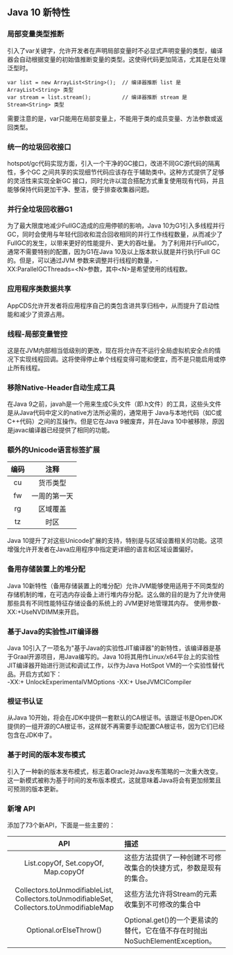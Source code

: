 ## Java 10 新特性

### 局部变量类型推断

引入了var关键字，允许开发者在声明局部变量时不必显式声明变量的类型，编译器会自动根据变量的初始值推断变量的类型。这使得代码更加简洁，尤其是在处理泛型时。

~~~
var list = new ArrayList<String>();  // 编译器推断 list 是 ArrayList<String> 类型
var stream = list.stream();          // 编译器推断 stream 是 Stream<String> 类型
~~~

需要注意的是，var只能用在局部变量上，不能用于类的成员变量、方法参数或返回类型。

### 统一的垃圾回收接口

hotspot/gc代码实现方面，引入一个干净的GC接口，改进不同GC源代码的隔离性，多个GC
之间共享的实现细节代码应该存在于辅助类中。这种方式提供了足够的灵活性来实现全新GC
接口，同时允许以混合搭配方式重复使用现有代码，并且能够保持代码更加干净、整洁，便于排查收集器问题。

### 并行全垃圾回收器G1

为了最大限度地减少FullGC造成的应用停顿的影响，Java 10为G1引入多线程并行GC，同时会使用与年轻代回收和混合回收相同的并行工作线程数量，从而减少了
FullGC的发生，以带来更好的性能提升、更大的吞吐量。
为了利用并行FullGC，通常不需要特别的配置，因为G1在Java 10及以上版本默认就是并行执行Full GC的。但是，可以通过JVM
参数来调整并行线程的数量，-XX:ParallelGCThreads=\<N>参数，其中\<N>是希望使用的线程数。

### 应用程序类数据共享

AppCDS允许开发者将应用程序自己的类包含进共享归档中，从而提升了启动性能和减少了资源占用。

### 线程-局部变量管控

这是在JVM内部相当低级别的更改，现在将允许在不运行全局虚拟机安全点的情况下实现线程回调。这将使得停止单个线程变得可能和便宜，而不是只能启用或停止所有线程。

### 移除Native-Header自动生成工具

在Java 9之前，javah是一个用来生成C头文件（即.h文件）的工具，这些头文件是从Java代码中定义的native方法所必需的，通常用于
Java与本地代码（如C或C++代码）之间的互操作。但是它在Java 9被废弃，并在Java 10中被移除，原因是javac编译器已经提供了相同的功能。

### 额外的Unicode语言标签扩展

| 编码 |   注释   |
|:--:|:------:|
| cu |  货币类型  |
| fw | 一周的第一天 |
| rg |  区域覆盖  |
| tz |   时区   |

Java 10提升了对这些Unicode扩展的支持，特别是与区域设置相关的功能。这项增强允许开发者在Java应用程序中指定更详细的语言和区域设置偏好。

### 备用存储装置上的堆分配

Java 10新特性（备用存储装置上的堆分配）允许JVM能够使用适用于不同类型的存储机制的堆，在可选内存设备上进行堆内存分配。这么做的目的是为了允许使用那些具有不同性能特征存储设备的系统上的
JVM更好地管理其内存。
使用参数-XX:+UseNVDIMM来开启。

### 基于Java的实验性JIT编译器

Java 10引入了一项名为"基于Java的实验性JIT编译器"的新特性，该编译器是基于Graal开源项目，用Java编写的。Java
10将其用作Linux/x64平台上的实验性JIT编译器开始进行测试和调试工作，以作为Java HotSpot VM的一个实验性替代品。开启方式如下：  
-XX:+ UnlockExperimentalVMOptions -XX:+ UseJVMCICompiler

### 根证书认证

从Java 10开始，将会在JDK中提供一套默认的CA根证书。该跟证书是OpenJDK提供的一组开源的CA根证书，这样就不再需要手动配置CA根证书，因为它们已经包含在JDK中了。

### 基于时间的版本发布模式

引入了一种新的版本发布模式，标志着Oracle对Java发布策略的一次重大改变。这一新模式被称为基于时间的发布版本模式，这就意味着Java将会有更加频繁且可预测的版本更新。

### 新增 API

添加了73个新API，下面是一些主要的：

|                                            API                                            | 描述                                                       |
|:-----------------------------------------------------------------------------------------:|:---------------------------------------------------------|
|                            List.copyOf, Set.copyOf, Map.copyOf                            | 这些方法提供了一种创建不可修改集合的快捷方式，参数是现有的集合。                         |
| Collectors.toUnmodifiableList, Collectors.toUnmodifiableSet, Collectors.toUnmodifiableMap | 这些方法允许将Stream的元素收集到不可修改的集合中                              |
|                                  Optional.orElseThrow()                                   | Optional.get()的一个更易读的替代，它在值不存在时抛出NoSuchElementException。 |